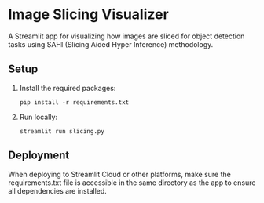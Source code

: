 # Image Slicing Visualizer

A Streamlit app for visualizing how images are sliced for object detection tasks using SAHI (Slicing Aided Hyper Inference) methodology.

## Setup

1. Install the required packages:
   ```
   pip install -r requirements.txt
   ```

2. Run locally:
   ```
   streamlit run slicing.py
   ```

## Deployment

When deploying to Streamlit Cloud or other platforms, make sure the requirements.txt file is accessible in the same directory as the app to ensure all dependencies are installed. 